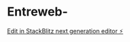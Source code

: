 # Entreweb-

[Edit in StackBlitz next generation editor ⚡️](https://stackblitz.com/~/github.com/mhsmroboticsclub/Entreweb-)